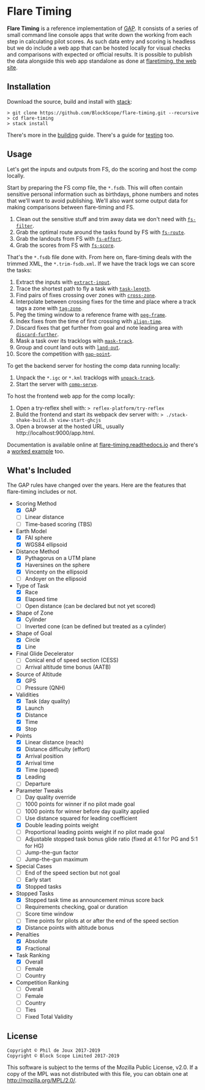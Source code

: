 # Flare Timing

**Flare Timing** is a reference implementation of [GAP](GAP.md). It consists of
a series of small command line console apps that write down the working from
each step in calculating pilot scores. As such data entry and scoring is
headless but we do include a web app that can be hosted locally for visual
checks and comparisons with expected or official results. It is possible to
publish the data alongside this web app standalone as done at [flaretiming, the
web site](https://flaretiming.com).

## Installation

Download the source, build and install with [stack](https://docs.haskellstack.org):

```
> git clone https://github.com/BlockScope/flare-timing.git --recursive
> cd flare-timing
> stack install
```

There's more in the [building](lang-haskell/BUILDING.md) guide. There's a guide for
[testing](lang-haskell/TESTING.md) too.

## Usage

Let's get the inputs and outputs from FS, do the scoring and host the comp
locally.

Start by preparing the FS comp file, the `*.fsdb`. This will often contain
sensitive personal information such as birthdays, phone numbers and notes that
we'll want to avoid publishing. We'll also want some output data for making
comparisons between flare-timing and FS.

1. Clean out the sensitive stuff and trim away data we don't need with
[`fs-filter`](lang-haskell/flare-timing/prod-apps/fs-filter).  
2. Grab the optimal route around the tasks found by FS with
[`fs-route`](lang-haskell/flare-timing/prod-apps/fs-route).  
3. Grab the landouts from FS with
[`fs-effort`](lang-haskell/flare-timing/prod-apps/fs-effort).  
3. Grab the scores from FS with
[`fs-score`](lang-haskell/flare-timing/prod-apps/fs-score).  

That's the `*.fsdb` file done with. From here on, flare-timing deals with the
trimmed XML, the `*.trim-fsdb.xml`. If we have the track logs we can score the
tasks:

1. Extract the inputs with
[`extract-input`](lang-haskell/flare-timing/prod-apps/extract-input).  
2. Trace the shortest path to fly a task with
[`task-length`](lang-haskell/flare-timing/prod-apps/task-length).  
3. Find pairs of fixes crossing over zones with
[`cross-zone`](lang-haskell/flare-timing/prod-apps/cross-zone).  
4. Interpolate between crossing fixes for the time and place where a track tags
a zone with [`tag-zone`](lang-haskell/flare-timing/prod-apps/tag-zone).  
5. Peg the timing window to a reference frame with
[`peg-frame`](lang-haskell/flare-timing/prod-apps/peg-frame).  
6. Index fixes from the time of first crossing with
[`align-time`](lang-haskell/flare-timing/prod-apps/align-time).  
7. Discard fixes that get further from goal and note leading area with
[`discard-further`](lang-haskell/flare-timing/prod-apps/discard-further).  
8. Mask a task over its tracklogs with
[`mask-track`](lang-haskell/flare-timing/prod-apps/mask-track).  
9. Group and count land outs with
[`land-out`](lang-haskell/flare-timing/prod-apps/land-out).  
10. Score the competition with [`gap-point`](lang-haskell/flare-timing/prod-apps/gap-point).  

To get the backend server for hosting the comp data running locally:

1. Unpack the `*.igc` or `*.kml` tracklogs with
[`unpack-track`](lang-haskell/flare-timing/prod-apps/unpack-track).  
2. Start the server with
[`comp-serve`](lang-haskell/flare-timing/app-serve).  

To host the frontend web app for the comp locally:

1. Open a try-reflex shell with:
    `> reflex-platform/try-reflex`
2. Build the frontend and start its webpack dev server with:
    `> ./stack-shake-build.sh view-start-ghcjs`
3. Open a browser at the hosted URL, usually http://localhost:9000/app.html.

Documentation is available online at
[flare-timing.readthedocs.io](http://flare-timing.readthedocs.io/) and there's
a [worked example](lang-haskell/EXAMPLE.md) too.

## What's Included

The GAP rules have changed over the years. Here are the features that
flare-timing includes or not.

* Scoring Method
    - [x] GAP
    - [ ] Linear distance
    - [ ] Time-based scoring (TBS)
* Earth Model
    - [x] FAI sphere
    - [x] WGS84 ellipsoid
* Distance Method
    - [x] Pythagorus on a UTM plane
    - [x] Haversines on the sphere
    - [x] Vincenty on the ellipsoid
    - [ ] Andoyer on the ellipsoid
* Type of Task
    - [x] Race
    - [x] Elapsed time
    - [ ] Open distance (can be declared but not yet scored)
* Shape of Zone
    - [x] Cylinder
    - [ ] Inverted cone (can be defined but treated as a cylinder)
* Shape of Goal
    - [x] Circle
    - [x] Line
* Final Glide Decelerator
    - [ ] Conical end of speed section (CESS)
    - [ ] Arrival altitude time bonus (AATB)
* Source of Altitude
    - [x] GPS
    - [ ] Pressure (QNH)
* Validities
    - [x] Task (day quality)
    - [x] Launch
    - [x] Distance
    - [x] Time
    - [x] Stop
* Points
    - [x] Linear distance (reach)
    - [x] Distance difficulty (effort)
    - [x] Arrival position
    - [x] Arrival time
    - [x] Time (speed)
    - [x] Leading
    - [ ] Departure
* Parameter Tweaks
    - [ ] Day quality override
    - [ ] 1000 points for winner if no pilot made goal
    - [ ] 1000 points for winner before day quality applied
    - [ ] Use distance squared for leading coefficient
    - [x] Double leading points weight
    - [ ] Proportional leading points weight if no pilot made goal
    - [ ] Adjustable stopped task bonus glide ratio (fixed at 4:1 for PG and 5:1 for HG)
    - [ ] Jump-the-gun factor
    - [ ] Jump-the-gun maximum
* Special Cases
    - [ ] End of the speed section but not goal
    - [ ] Early start
    - [x] Stopped tasks
* Stopped Tasks
    - [x] Stopped task time as announcement minus score back
    - [ ] Requirements checking, goal or duration
    - [ ] Score time window
    - [ ] Time points for pilots at or after the end of the speed section
    - [x] Distance points with altitude bonus
* Penalties
    - [x] Absolute
    - [x] Fractional
* Task Ranking
    - [x] Overall
    - [ ] Female
    - [ ] Country
* Competition Ranking
    - [ ] Overall
    - [ ] Female
    - [ ] Country
    - [ ] Ties
    - [ ] Fixed Total Validity

## License

```
Copyright © Phil de Joux 2017-2019
Copyright © Block Scope Limited 2017-2019
```

This software is subject to the terms of the Mozilla Public License, v2.0. If
a copy of the MPL was not distributed with this file, you can obtain one at
http://mozilla.org/MPL/2.0/.
